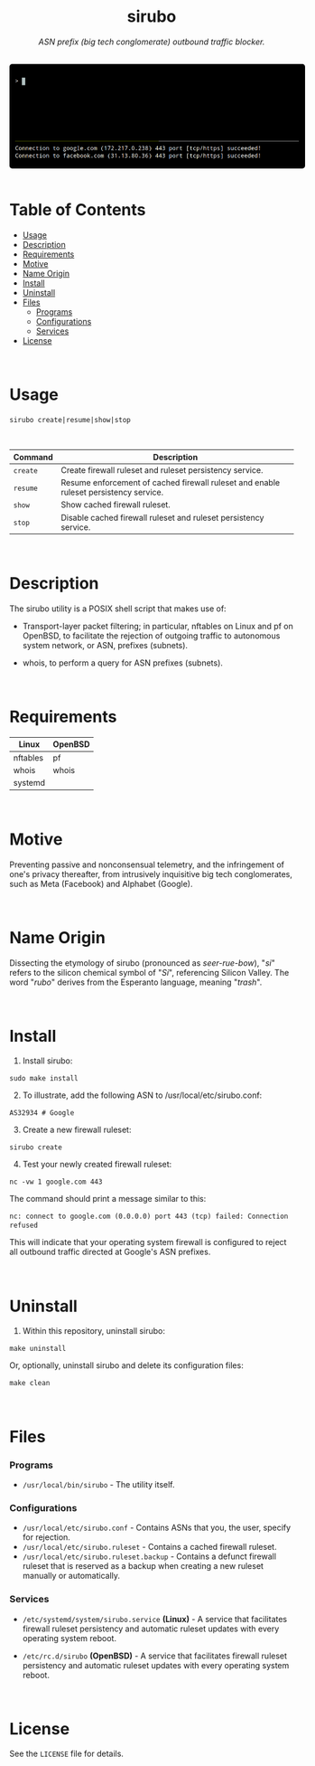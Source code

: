 <h1 align="center">sirubo</h1>

<p align="center">
        <em>ASN prefix (big tech conglomerate) outbound traffic blocker.</em>
</p>

<br>

<img src="img/header.gif" alt="" style="border: 10px solid black; border-radius: 5px; margin: auto; display: block;">

<br>

# Table of Contents


- [Usage](#usage)
- [Description](#description)
- [Requirements](#requirements)
- [Motive](#motive)
- [Name Origin](#name-origin)
- [Install](#install)
- [Uninstall](#uninstall)
- [Files](#files)
    - [Programs](#programs)
    - [Configurations](#configurations)
    - [Services](#services)
- [License](#license)

<br>

# Usage
```
sirubo create|resume|show|stop
```

<br>

  Command  | Description
  ---      | ---
  `create` | Create firewall ruleset and ruleset persistency service.
  `resume` | Resume enforcement of cached firewall ruleset and enable ruleset persistency service.
  `show`   | Show cached firewall ruleset.
  `stop`   | Disable cached firewall ruleset and ruleset persistency service.

<br>

# Description

The sirubo utility is a POSIX shell script that makes use of:

  - Transport-layer packet filtering; in particular, nftables on Linux
    and pf on OpenBSD, to facilitate the rejection of outgoing traffic
    to autonomous system network, or ASN, prefixes (subnets).

  - whois, to perform a query for ASN prefixes (subnets).

<br>

# Requirements

  Linux    | OpenBSD
  -----    | -------
  nftables | pf
  whois    | whois
  systemd  |

<br>

# Motive

Preventing passive and nonconsensual telemetry, and the infringement of
one's privacy thereafter, from intrusively inquisitive big tech
conglomerates, such as Meta (Facebook) and Alphabet (Google).

<br>

# Name Origin

Dissecting the etymology of sirubo (pronounced as <i>seer-rue-bow</i>), "<i>si</i>"
refers to the silicon chemical symbol of "<i>Si</i>", referencing Silicon Valley.
The word "<i>rubo</i>" derives from the Esperanto language, meaning "<i>trash</i>".

<br>

# Install

1. Install sirubo:
```
sudo make install
```

2. To illustrate, add the following ASN to /usr/local/etc/sirubo.conf:
```
AS32934 # Google
```

3. Create a new firewall ruleset:
```
sirubo create
```

4. Test your newly created firewall ruleset:
```
nc -vw 1 google.com 443
```

  The command should print a message similar to this:

  ```
  nc: connect to google.com (0.0.0.0) port 443 (tcp) failed: Connection refused
  ```

  This will indicate that your operating system firewall is configured
  to reject all outbound traffic directed at Google's ASN prefixes.

<br>

# Uninstall

1. Within this repository, uninstall sirubo:
```
make uninstall
```

   Or, optionally, uninstall sirubo and delete its configuration files:

   ```
   make clean
   ```

<br>

# Files

  ### Programs

  - `/usr/local/bin/sirubo` - The utility itself.


  ### Configurations

  - `/usr/local/etc/sirubo.conf` - Contains ASNs that you, the user, specify for
    rejection.
  - `/usr/local/etc/sirubo.ruleset` - Contains a cached firewall ruleset.
  - `/usr/local/etc/sirubo.ruleset.backup` - Contains a defunct firewall ruleset
    that is reserved as a backup when creating a new ruleset manually or
    automatically.


  ### Services

  - `/etc/systemd/system/sirubo.service` **(Linux)** - A service that facilitates
    firewall ruleset persistency and automatic ruleset updates with every
    operating system reboot.

  - `/etc/rc.d/sirubo` **(OpenBSD)** - A service that facilitates firewall ruleset
    persistency and automatic ruleset updates with every operating system
    reboot.

<br>

# License

See the `LICENSE` file for details.
